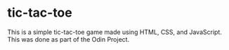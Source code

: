 # tic-tac-toe
This is a simple tic-tac-toe game made using HTML, CSS, and JavaScript. This was done as part of the Odin Project.